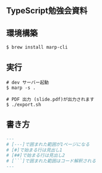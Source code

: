 ## TypeScript勉強会資料

## 環境構築

```
$ brew install marp-cli
```

## 実行

```
# dev サーバー起動
$ marp -s .

# PDF 出力 (slide.pdf)が出力されます
$ ./export.sh
```

## 書き方
```md
---
# [---]で囲まれた範囲が1ページになる
# [#]で始まる行は見出し1
# [##]で始まる行は見出し2
# [```]で囲まれた範囲はコード解釈される
---
```
